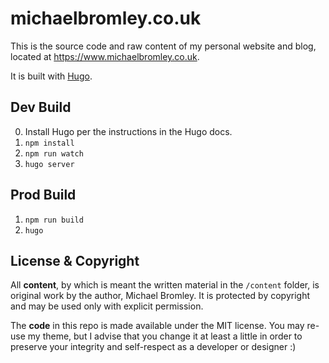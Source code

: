 # michaelbromley.co.uk

This is the source code and raw content of my personal website and blog, located at https://www.michaelbromley.co.uk.

It is built with [Hugo](https://gohugo.io/).

## Dev Build

0. Install Hugo per the instructions in the Hugo docs.
1. `npm install`
2. `npm run watch`
3. `hugo server`

## Prod Build

1. `npm run build`
2. `hugo`

## License & Copyright

All **content**, by which is meant the written material in the `/content` folder, is original work by the author, Michael Bromley.
It is protected by copyright and may be used only with explicit permission.

The **code** in this repo is made available under the MIT license. You may re-use my theme, but I advise that you change 
it at least a little in order to preserve your integrity and self-respect as a developer or designer :)

